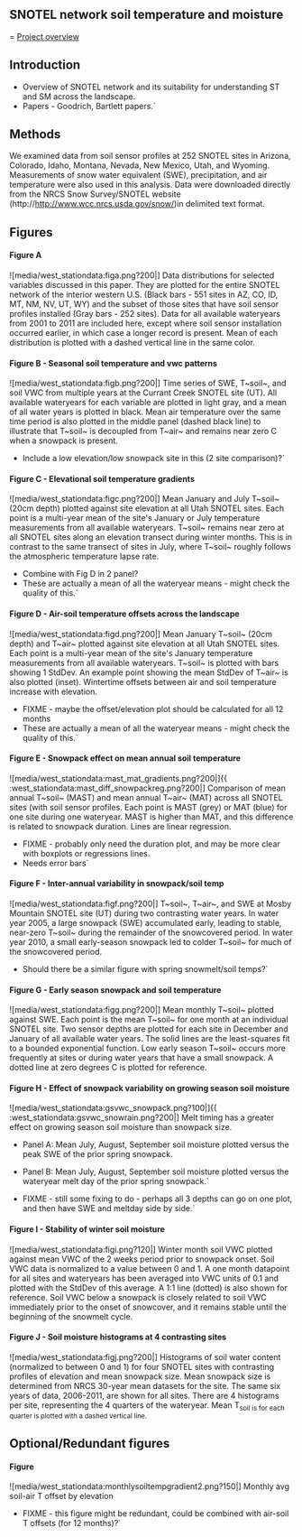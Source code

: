## SNOTEL network soil temperature and moisture

= [Project overview](west_stationdata:overview)

## Introduction

* Overview of SNOTEL network and its suitability for understanding ST and SM across the landscape.
* Papers - Goodrich, Bartlett papers.`

## Methods

We examined data from soil sensor profiles at 252 SNOTEL sites in
Arizona, Colorado, Idaho, Montana, Nevada, New Mexico, Utah, and
Wyoming. Measurements of snow water equivalent (SWE), precipitation, and
air temperature were also used in this analysis. Data were downloaded
directly from the NRCS Snow Survey/SNOTEL website
(http://http://www.wcc.nrcs.usda.gov/snow/)in delimited text format.

## Figures

#### Figure A

![media/west_stationdata:figa.png?200|] Data distributions for selected
variables discussed in this paper. They are plotted for the entire
SNOTEL network of the interior western U.S. (Black bars - 551 sites in
AZ, CO, ID, MT, NM, NV, UT, WY) and the subset of those sites that have
soil sensor profiles installed (Gray bars - 252 sites). Data for all
available wateryears from 2001 to 2011 are included here, except where
soil sensor installation occurred earlier, in which case a longer record
is present. Mean of each distribution is plotted with a dashed vertical
line in the same color.

#### Figure B - Seasonal soil temperature and vwc patterns

![media/west_stationdata:figb.png?200|] Time series of SWE, T~soil~, and
soil VWC from multiple years at the Currant Creek SNOTEL site (UT). All
available wateryears for each variable are plotted in light gray, and a
mean of all water years is plotted in black. Mean air temperature over
the same time period is also plotted in the middle panel (dashed black
line) to illustrate that T~soil~ is decoupled from T~air~ and remains
near zero C when a snowpack is present.

* Include a low elevation/low snowpack site in this (2 site comparison)?`

#### Figure C - Elevational soil temperature gradients

![media/west_stationdata:figc.png?200|] Mean January and July T~soil~
(20cm depth) plotted against site elevation at all Utah SNOTEL sites.
Each point is a multi-year mean of the site's January or July
temperature measurements from all available wateryears. T~soil~ remains
near zero at all SNOTEL sites along an elevation transect during winter
months. This is in contrast to the same transect of sites in July, where
T~soil~ roughly follows the atmospheric temperature lapse rate.

* Combine with Fig D in 2 panel?
* These are actually a mean of all the wateryear means - might check the quality of this.`

#### Figure D - Air-soil temperature offsets across the landscape

![media/west_stationdata:figd.png?200|] Mean January T~soil~ (20cm depth)
and T~air~ plotted against site elevation at all Utah SNOTEL sites. Each
point is a multi-year mean of the site's January temperature
measurements from all available wateryears. T~soil~ is plotted with bars
showing 1 StdDev. An example point showing the mean StdDev of T~air~ is
also plotted (inset). Wintertime offsets between air and soil
temperature increase with elevation.

* FIXME - maybe the offset/elevation plot should be calculated for all 12 months
* These are actually a mean of all the wateryear means - might check the quality of this.`

#### Figure E - Snowpack effect on mean annual soil temperature

![media/west_stationdata:mast_mat_gradients.png?200|]{{
:west_stationdata:mast_diff_snowpackreg.png?200|] Comparison of mean
annual T~soil~ (MAST) and mean annual T~air~ (MAT) across all SNOTEL
sites (with soil sensor profiles. Each point is MAST (grey) or MAT
(blue) for one site during one wateryear. MAST is higher than MAT, and
this difference is related to snowpack duration. Lines are linear
regression.

* FIXME - probably only need the duration plot, and may be more clear with boxplots or regressions lines.
* Needs error bars`

#### Figure F - Inter-annual variability in snowpack/soil temp

![media/west_stationdata:figf.png?200|] T~soil~, T~air~, and SWE at Mosby
Mountain SNOTEL site (UT) during two contrasting water years. In water
year 2005, a large snowpack (SWE) accumulated early, leading to stable,
near-zero T~soil~ during the remainder of the snowcovered period. In
water year 2010, a small early-season snowpack led to colder T~soil~ for
much of the snowcovered period.

* Should there be a similar figure with spring snowmelt/soil temps?`

#### Figure G - Early season snowpack and soil temperature

![media/west_stationdata:figg.png?200|] Mean monthly T~soil~ plotted
against SWE. Each point is the mean T~soil~ for one month at an
individual SNOTEL site. Two sensor depths are plotted for each site in
December and January of all available water years. The solid lines are
the least-squares fit to a bounded exponential function. Low early
season T~soil~ occurs more frequently at sites or during water years
that have a small snowpack. A dotted line at zero degrees C is plotted
for reference.

#### Figure H - Effect of snowpack variability on growing season soil moisture

![media/west_stationdata:gsvwc_snowpack.png?100|]{{
:west_stationdata:gsvwc_snowrain.png?200|] Melt timing has a greater
effect on growing season soil moisture than snowpack size.

* Panel A: Mean July, August, September soil moisture plotted versus the peak SWE of the prior spring snowpack.
* Panel B: Mean July, August, September soil moisture plotted versus the wateryear melt day of the prior spring snowpack.`

* FIXME - still some fixing to do - perhaps all 3 depths can go on one plot, and then have SWE and meltday side by side.`

#### Figure I - Stability of winter soil moisture

![media/west_stationdata:figi.png?120|] Winter month soil VWC plotted
against mean VWC of the 2 weeks period prior to snowpack onset. Soil VWC
data is normalized to a value between 0 and 1. A one month datapoint for
all sites and wateryears has been averaged into VWC units of 0.1 and
plotted with the StdDev of this average. A 1:1 line (dotted) is also
shown for reference. Soil VWC below a snowpack is closely related to
soil VWC immediately prior to the onset of snowcover, and it remains
stable until the beginning of the snowmelt cycle.

#### Figure J - Soil moisture histograms at 4 contrasting sites

![media/west_stationdata:figj.png?200|] Histograms of soil water content
(normalized to between 0 and 1) for four SNOTEL sites with contrasting
profiles of elevation and mean snowpack size. Mean snowpack size is
determined from NRCS 30-year mean datasets for the site. The same six
years of data, 2006-2011, are shown for all sites. There are 4
histograms per site, representing the 4 quarters of the wateryear. Mean
T<sub>soil</soil> is for each quarter is plotted with a dashed vertical
line.

## Optional/Redundant figures

#### Figure

![media/west_stationdata:monthlysoiltempgradient2.png?150|] Monthly avg
soil-air T offset by elevation

* FIXME - this figure might be redundant, could be combined with air-soil T offsets (for 12 months)?`
